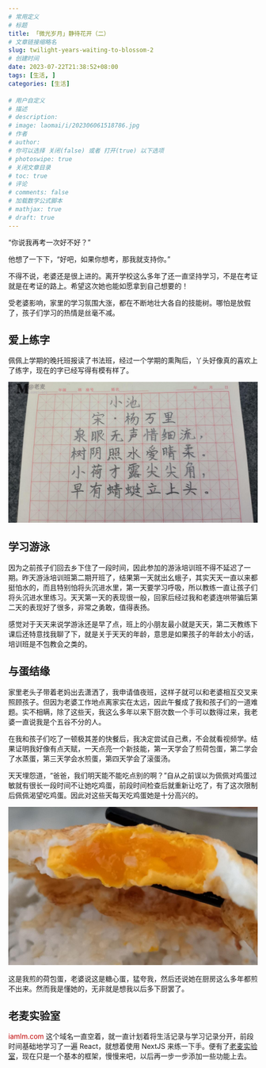 ```yaml
---
# 常用定义
# 标题
title: 「微光岁月」静待花开（二）
# 文章链接缩略名
slug: twilight-years-waiting-to-blossom-2
# 创建时间
date: 2023-07-22T21:38:52+08:00
tags: [生活, ]
categories: [生活]

# 用户自定义
# 描述
# description: 
# image: laomai/i/202306061518786.jpg
# 作者
# author: 
# 你可以选择 关闭(false) 或者 打开(true) 以下选项
# photoswipe: true
# 关闭文章目录
# toc: true
# 评论
# comments: false
# 加载数学公式脚本
# mathjax: true
# draft: true
---
```


“你说我再考一次好不好？”

他想了一下下，“好吧，如果你想考，那我就支持你。”

不得不说，老婆还是很上进的。离开学校这么多年了还一直坚持学习，不是在考证就是在考证的路上。希望这次她也能如愿拿到自己想要的！

受老婆影响，家里的学习氛围大涨，都在不断地壮大各自的技能树。哪怕是放假了，孩子们学习的热情是丝毫不减。

## 爱上练字

佩佩上学期的晚托班报读了书法班，经过一个学期的熏陶后，丫头好像真的喜欢上了练字，现在的字已经写得有模有样了。

![佩佩_小池_20230722201557.jpeg](post/laomai/i/202307301349603.jpeg)

## 学习游泳

因为之前孩子们回去乡下住了一段时间，因此参加的游泳培训班不得不延迟了一期。昨天游泳培训班第二期开班了，结果第一天就出幺蛾子，其实天天一直以来都挺怕水的，而且特别怕将头沉进水里，第一天要学习呼吸，所以教练一直让孩子们将头沉进水里练习。天天第一天的表现很一般，回家后经过我和老婆连哄带骗后第二天的表现好了很多，非常之勇敢，值得表扬。

感觉对于天天来说学游泳还是早了点，班上的小朋友最小就是天天，第二天教练下课后还特意找我聊了下，就是关于天天的年龄，意思是如果孩子的年龄太小的话，培训班是不包教会之类的。

## 与蛋结缘

家里老头子带着老妈出去潇洒了，我申请值夜班，这样子就可以和老婆相互交叉来照顾孩子。但因为老婆工作地点离家实在太远，因此午餐成了我和孩子们的一道难题。实不相瞒，除了这些天，我这么多年以来下厨次数一个手可以数得过来，我老婆一直说我是个五谷不分的人。

在我和孩子们吃了一顿极其差的快餐后，我决定尝试自己煮，不会就看视频学。结果证明我好像有点天赋，一天点亮一个新技能，第一天学会了煎荷包蛋，第二学会了水蒸蛋，第三天学会水煎蛋，第四天学会了滚蛋汤。

天天埋怨道，“爸爸，我们明天能不能吃点别的啊？”自从之前误以为佩佩对鸡蛋过敏就有很长一段时间不让她吃鸡蛋，前段时间检查后就重新让吃了，有了这次限制后佩佩渴望吃鸡蛋。因此对这些天每天吃鸡蛋她是十分高兴的。

![荷包蛋_20230722211850.jpeg](post/laomai/i/202307301349658.jpeg)

这是我煎的荷包蛋，老婆说这是糖心蛋，猛夸我，然后还说她在厨房这么多年都煎不出来。然而我是懂她的，无非就是想我以后多下厨罢了。

## 老麦实验室

<font color="#c00000">iamlm.com</font> 这个域名一直空着，就一直计划着将生活记录与学习记录分开，前段时间基础地学习了一遍 React，就想着使用 NextJS 来练一下手。便有了[老麦实验室](https://iamlm.com)，现在只是一个基本的框架，慢慢来吧，以后再一步一步添加一些功能上去。